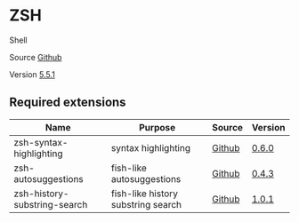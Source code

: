 # ZSH

Shell

Source [Github](https://github.com/zsh-users/zsh)

Version [5.5.1](https://github.com/zsh-users/zsh/releases/tag/zsh-5.5.1)

## Required extensions

| Name                            | Purpose                                 | Source                                                                   | Version                                                                                                                   |
|---------------------------------|-----------------------------------------|--------------------------------------------------------------------------|---------------------------------------------------------------------------------------------------------------------------|
| zsh-syntax-highlighting         | syntax highlighting                     | [Github](https://github.com/zsh-users/zsh-syntax-highlighting)           | [0.6.0](https://github.com/zsh-users/zsh-syntax-highlighting/releases/tag/0.6.0)                                          |
| zsh-autosuggestions             | fish-like autosuggestions               | [Github](https://github.com/zsh-users/zsh-autosuggestions)               | [0.4.3](https://github.com/zsh-users/zsh-autosuggestions/releases/tag/v0.4.3)                                             |
| zsh-history-substring-search    | fish-like history substring search      | [Github](https://github.com/zsh-users/zsh-history-substring-search)      | [1.0.1](https://github.com/zsh-users/zsh-history-substring-search/releases/tag/v1.0.1)                                    |
